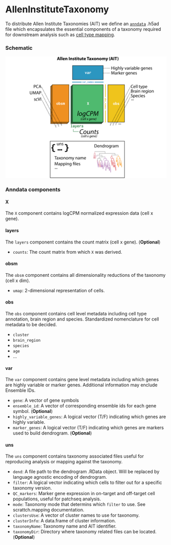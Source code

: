 # AllenInstituteTaxonomy

To distribute Allen Institute Taxonomies (AIT) we define an [`anndata`](https://anndata.readthedocs.io/en/latest/index.html) .h5ad file which encapsulates the essential components of a taxonomy required for downstream analysis such as [cell type mapping](https://github.com/AllenInstitute/scrattch-mapping/tree/main).

### Schematic

![Schematic](https://github.com/AllenInstitute/AllenInstituteTaxonomy/blob/main/AIT_anndata_schema.png)

### Anndata components

#### X

The `X` component contains logCPM normalized expression data (cell x gene).

#### layers

The `layers` component contains the count matrix (cell x gene). (**Optional**)

* `counts`: The count matrix from which `X` was derived.

#### obsm

The `obsm` component contains all dimensionality reductions of the taxonomy (cell x dim). 

* `umap`: 2-dimensional representation of cells.

#### obs

The `obs` component contains cell level metadata including cell type annotation, brain region and species. Standardized nomenclature for cell metadata to be decided.

* `cluster`
* `brain_region`
* `species`
* `age`
* ...

#### var

The `var` component contains gene level metadata including which genes are highly variable or marker genes. Additional information may enclude Ensemble IDs.

* `gene`: A vector of gene symbols
* `ensemble_id`: A vector of corresponding ensemble ids for each gene symbol. (**Optional**)
* `highly_variable_genes`: A logical vector (T/F) indicating which genes are highly variable.
* `marker_genes`: A logical vector (T/F) indicating which genes are markers used to build dendrogram. (**Optional**)


#### uns

The `uns` component contains taxonomy associated files useful for reproducing analysis or mapping against the taxonomy.

* `dend`: A file path to the dendrogram .RData object. Will be replaced by language agnostic encoding of dendrogram.
* `filter`: A logical vector indicating which cells to filter out for a specific taxonomy version.
* `QC_markers`: Marker gene expression in on-target and off-target cell populations, useful for patchseq analysis.
* `mode`: Taxonomy mode that determins which `filter` to use. See scrattch.mapping documentation.
* `clustersUse`: A vector of cluster names to use for taxonomy.
* `clusterInfo`: A data.frame of cluster information.
* `taxonomyName`: Taxonomy name and AIT identifier.
* `taxonomyDir`: Directory where taxonomy related files can be located. (**Optional**)
